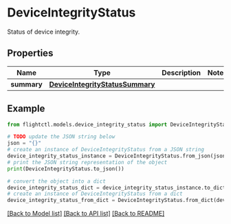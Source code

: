 # DeviceIntegrityStatus

Status of device integrity.

## Properties

Name | Type | Description | Notes
------------ | ------------- | ------------- | -------------
**summary** | [**DeviceIntegrityStatusSummary**](DeviceIntegrityStatusSummary.md) |  | 

## Example

```python
from flightctl.models.device_integrity_status import DeviceIntegrityStatus

# TODO update the JSON string below
json = "{}"
# create an instance of DeviceIntegrityStatus from a JSON string
device_integrity_status_instance = DeviceIntegrityStatus.from_json(json)
# print the JSON string representation of the object
print(DeviceIntegrityStatus.to_json())

# convert the object into a dict
device_integrity_status_dict = device_integrity_status_instance.to_dict()
# create an instance of DeviceIntegrityStatus from a dict
device_integrity_status_from_dict = DeviceIntegrityStatus.from_dict(device_integrity_status_dict)
```
[[Back to Model list]](../README.md#documentation-for-models) [[Back to API list]](../README.md#documentation-for-api-endpoints) [[Back to README]](../README.md)


